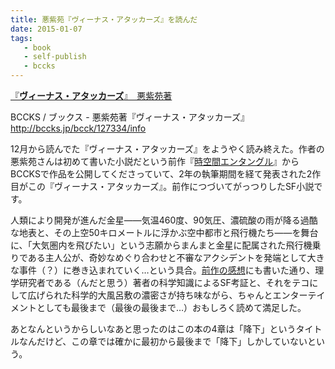 ```yaml
---
title: 悪紫苑『ヴィーナス・アタッカーズ』を読んだ
date: 2015-01-07
tags:
   - book
   - self-publish
   - bccks
---
```


<script src="http://bccks.jp/bcck/127334/embed" type="text/javascript"></script>
<a href="http://bccks.jp/bcck/127334/info" title="ヴィーナス・アタッカーズ" target="_blank">『<strong>ヴィーナス・アタッカーズ</strong>』　悪紫苑著</a>

BCCKS / ブックス - 悪紫苑著『ヴィーナス・アタッカーズ』 http://bccks.jp/bcck/127334/info

12月から読んでた『ヴィーナス・アタッカーズ』をようやく読み終えた。作者の悪紫苑さんは初めて書いた小説だという前作『[時空間エンタングル](http://bccks.jp/bcck/101106/info)』からBCCKSで作品を公開してくださっていて、2年の執筆期間を経て発表された2作目がこの『ヴィーナス・アタッカーズ』。前作につづいてがっつりしたSF小説です。

人類により開発が進んだ金星——気温460度、90気圧、濃硫酸の雨が降る過酷な地表と、その上空50キロメートルに浮かぶ空中都市と飛行機たち——を舞台に、「大気圏内を飛びたい」という志願からまんまと金星に配属された飛行機乗りである主人公が、奇妙なめぐり合わせと不審なアクシデントを発端として大きな事件（？）に巻き込まれていく…という具合。[前作の感想](http://bccks.jp/store/87436#entry-379687)にも書いた通り、理学研究者である（んだと思う）著者の科学知識によるSF考証と、それをテコにして広げられた科学的大風呂敷の濃密さが持ち味ながら、ちゃんとエンターテイメントとしても最後まで（最後の最後まで…）おもしろく読めて満足した。

あとなんというからしいなあと思ったのはこの本の4章は「降下」というタイトルなんだけど、この章では確かに最初から最後まで「降下」しかしていないという。

